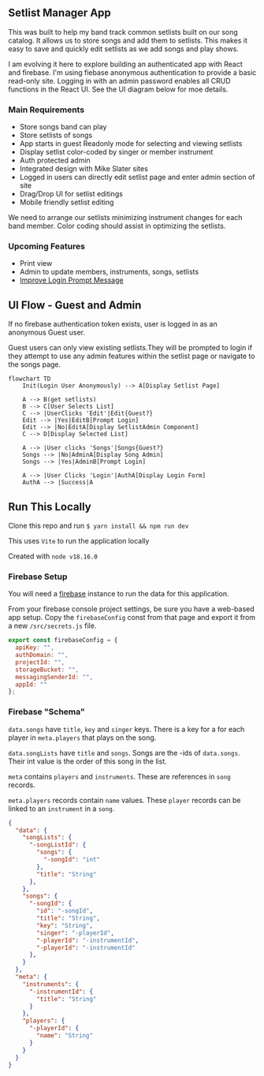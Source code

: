 ## Setlist Manager App

This was built to help my band track common setlists built on our song catalog. It allows us to store songs and add them to setlists. This makes it easy to save and quickly edit setlists as we add songs and play shows.

I am evolving it here to explore building an authenticated app with React and firebase. I'm using fiebase anonymous authentication to provide a basic read-only site. Logging in with an admin password enables all CRUD functions in the React UI. See the UI diagram below for moe details.

### Main Requirements

- Store songs band can play
- Store setlists of songs
- App starts in guest Readonly mode for selecting and viewing setlists
- Display setlist color-coded by singer or member instrument
- Auth protected admin
- Integrated design with Mike Slater sites
- Logged in users can directly edit setlist page and enter admin section of site
- Drag/Drop UI for setlist editings
- Mobile friendly setlist editing

We need to arrange our setlists minimizing instrument changes for each band member. Color coding should assist in optimizing the setlists.

### Upcoming Features

- Print view
- Admin to update members, instruments, songs, setlists
- [Improve Login Prompt Message](https://trello.com/c/IZxp8R7Z)

## UI Flow - Guest and Admin

If no firebase authentication token exists, user is logged in as an anonymous Guest user. 

Guest users can only view existing setlists.They will be prompted to login if they attempt to use any admin features within the setlist page or navigate to the songs page.

```mermaid
flowchart TD
    Init(Login User Anonymously) --> A[Display Setlist Page]

    A --> B(get setlists)
    B --> C[User Selects List]
    C --> |UserClicks 'Edit'|Edit{Guest?}
    Edit --> |Yes|EditB[Prompt Login]
    Edit --> |No|EditA[Display SetlistAdmin Component]
    C --> D[Display Selected List]
    
    A --> |User clicks 'Songs'|Songs{Guest?}
    Songs --> |No|AdminA[Display Song Admin]
    Songs --> |Yes|AdminB[Prompt Login]

    A --> |User Clicks 'Login'|AuthA[Display Login Form]
    AuthA --> |Success|A
```

## Run This Locally

Clone this repo and run `$ yarn install && npm run dev`

This uses `Vite` to run the application locally

Created with `node v18.16.0`

### Firebase Setup

You will need a [firebase](https://console.firebase.google.com/) instance to run the data for this application. 

From your firebase console project settings, be sure you have a web-based app setup. Copy the `firebaseConfig` const from that page and export it from a new `/src/secrets.js` file.

```javascript
export const firebaseConfig = {
  apiKey: "",
  authDomain: "",
  projectId: "",
  storageBucket: "",
  messagingSenderId: "",
  appId: ""
};
```

### Firebase "Schema"

`data.songs` have `title`, `key` and `singer` keys. There is a key for a for each player in `meta.players` that plays on the song.

`data.songLists` have `title` and `songs`. Songs are the -ids of `data.songs`. Their int value is the order of this song in the list.

`meta` contains `players` and `instruments`. These are references in `song` records.

`meta.players` records contain `name` values. These `player` records can be linked to an `instrument` in a `song`. 

```json
{
  "data": {
    "songLists": {
      "-songListId": {
        "songs": {
          "-songId": "int"
        },
        "title": "String"
      },
    },
    "songs": {
      "-songId": {
        "id": "-songId",
        "title": "String",
        "key": "String",
        "singer": "-playerId",
        "-playerId": "-instrumentId",
        "-playerId": "-instrumentId"
      },
    }
  },
  "meta": {
    "instruments": {
      "-instrumentId": {
        "title": "String"
      }
    },
    "players": {
      "-playerId": {
        "name": "String"
      }
    }
  }
}
```
